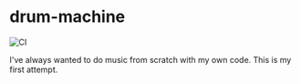 drum-machine
============

![CI](https://github.com/jocke-l/drum-machine/workflows/CI/badge.svg)

I've always wanted to do music from scratch with my own code. This is my first
attempt.


